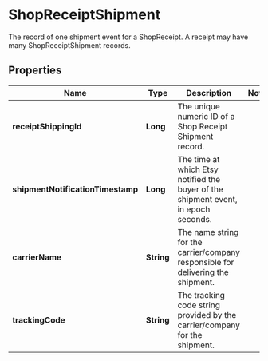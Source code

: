 

# ShopReceiptShipment

The record of one shipment event for a ShopReceipt. A receipt may have many ShopReceiptShipment records.

## Properties

Name | Type | Description | Notes
------------ | ------------- | ------------- | -------------
**receiptShippingId** | **Long** | The unique numeric ID of a Shop Receipt Shipment record. | 
**shipmentNotificationTimestamp** | **Long** | The time at which Etsy notified the buyer of the shipment event, in epoch seconds. | 
**carrierName** | **String** | The name string for the carrier/company responsible for delivering the shipment. | 
**trackingCode** | **String** | The tracking code string provided by the carrier/company for the shipment. | 



